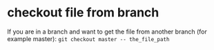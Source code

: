 # checkout file from branch

If you are in a branch and want to get the file from another branch (for example master): `git checkout master -- the_file_path`


